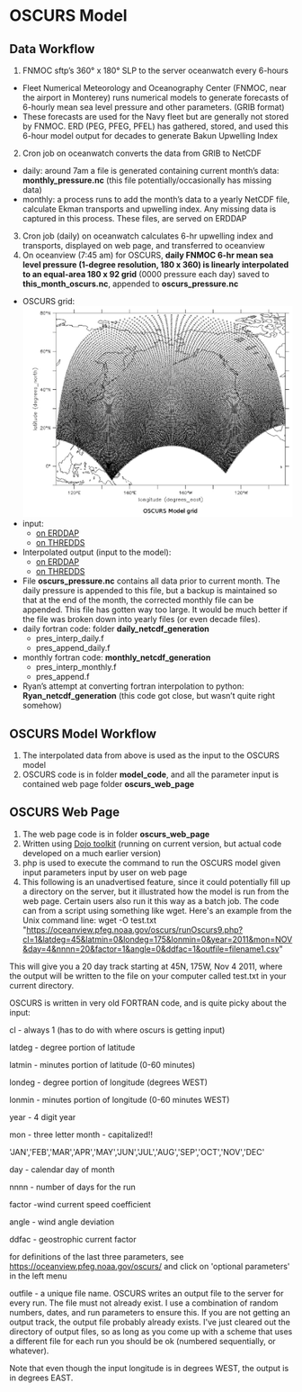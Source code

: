 # OSCURS Model
[](https://oceanview.pfeg.noaa.gov/oscurs/)

## Data Workflow
1. FNMOC sftp’s 360° x 180° SLP to the server oceanwatch every 6-hours
- Fleet Numerical Meteorology and Oceanography Center (FNMOC, near the airport in Monterey) runs numerical models to generate forecasts of 6-hourly mean sea level pressure and other parameters. (GRIB format)
 - These forecasts are used for the Navy fleet but are generally not stored by FNMOC. ERD (PEG, PFEG, PFEL) has gathered, stored, and used this 6-hour model output for decades to generate Bakun Upwelling Index
2. Cron job on oceanwatch converts the data from GRIB to NetCDF
- daily: around 7am a file is generated containing current month’s data: **monthly_pressure.nc** (this file potentially/occasionally has missing data)
- monthly: a process runs to add the month’s data to a yearly NetCDF file, calculate Ekman transports and upwelling index. Any missing data is captured in this process. These files, are served on ERDDAP
3. Cron job (daily) on oceanwatch calculates 6-hr upwelling index and transports, displayed on web page, and transferred to oceanview
4. On oceanview (7:45 am) for OSCURS, **daily FNMOC 6-hr mean sea level pressure (1-degree resolution, 180 x 360) is linearly interpolated to an equal-area 180 x 92 grid** (0000 pressure each day) saved to **this_month_oscurs.nc**, appended to **oscurs_pressure.nc**
 - OSCURS grid: ![](OSCURS_grid.png)
 - input:
   - [on ERDDAP](https://coastwatch.pfeg.noaa.gov/erddap/griddap/erdlasFnTransMon.graph?P_msl%5B(202507-09T06:00:00Z)%5D%5B(-90.0):(90.0)%5D%5B(0.0):(359.0)%5D,v%5B(2025-07-09T06:00:00Z)%5D%5B(-90.0):(90.0)%5D%5B(0.0):(359.0)%5D&.draw=surface&.color=0x000000&.bgColor=0xffccccff)
   - [on THREDDS](https://oceanview.pfeg.noaa.gov/thredds/dodsC/Model/FNMOC/current_month/this_month_transport.nc.html)
- Interpolated output (input to the model):
  - [on ERDDAP](https://coastwatch.pfeg.noaa.gov/erddap/griddap/erdlasFnOscurs.html)
  - [on THREDDS](https://oceanview.pfeg.noaa.gov/thredds/dodsC/oscurs_model/oscurs_pressure.nc.html)
- File **oscurs_pressure.nc** contains all data prior to current month. The daily pressure is appended  to this file, but a backup is maintained so that at the end of the month, the corrected monthly file can be appended. This file has gotten way too large. It would be much better if the file was broken down into yearly files (or even decade files).
- daily fortran code: folder **daily_netcdf_generation**
  - pres_interp_daily.f
  - pres_append_daily.f
- monthly fortran code: **monthly_netcdf_generation**
  - pres_interp_monthly.f
  - pres_append.f
- Ryan’s attempt at converting fortran interpolation to python: **Ryan_netcdf_generation**
	(this code got close, but wasn’t quite right somehow)

## OSCURS Model Workflow
1. The interpolated data from above is used as the input to the OSCURS model
2. OSCURS code is in folder **model_code**, and all the parameter input is contained web page folder **oscurs_web_page**

## OSCURS Web Page
1. The web page code is in folder **oscurs_web_page**
2. Written using [Dojo toolkit](https://dojotoolkit.org/) (running on current version, but actual code developed on a much earlier version)
3. php is used to execute the command to run the OSCURS model given input parameters input by user on web page
4. This following is an unadvertised feature, since it could potentially fill up a directory on the server, but it illustrated how the model is run from the web page. Certain users also run it this way as a batch job. The code can from a script using something like wget.  Here's an example from the Unix command line:
   wget -O test.txt "https://oceanview.pfeg.noaa.gov/oscurs/runOscurs9.php?cl=1&latdeg=45&latmin=0&londeg=175&lonmin=0&year=2011&mon=NOV&day=4&nnnn=20&factor=1&angle=0&ddfac=1&outfile=filename1.csv"

This will give you a 20 day track starting at 45N, 175W, Nov 4 2011, where the output will be written to the file on your computer called test.txt in your current directory.

OSCURS is written in very old FORTRAN code, and is quite picky about the input:

cl - always 1 (has to do with where oscurs is getting input)

latdeg - degree portion of latitude

latmin - minutes portion of latitude (0-60 minutes)

londeg - degree portion of longitude (degrees WEST)

lonmin - minutes portion of longitude (0-60 minutes WEST)

year - 4 digit year

mon - three letter month - capitalized!!

'JAN','FEB','MAR','APR','MAY','JUN','JUL','AUG','SEP','OCT','NOV','DEC'

day - calendar day of month

nnnn - number of days for the run

factor -wind current speed coefficient

angle - wind angle deviation

ddfac - geostrophic current factor

for definitions of the last three parameters, see
https://oceanview.pfeg.noaa.gov/oscurs/
and click on 'optional parameters' in the left menu

outfile - a unique file name.  OSCURS writes an output file to the server for every run.  The file must not already exist.  I use a combination of random numbers, dates, and run parameters to ensure this.  If you are not getting an output track, the output file probably already exists.  I've just cleared out the directory of output files, so as long as you come up with a scheme that uses a different file for each run you should be ok (numbered sequentially, or whatever).

Note that even though the input longitude is in degrees WEST, the output is in degrees EAST.
